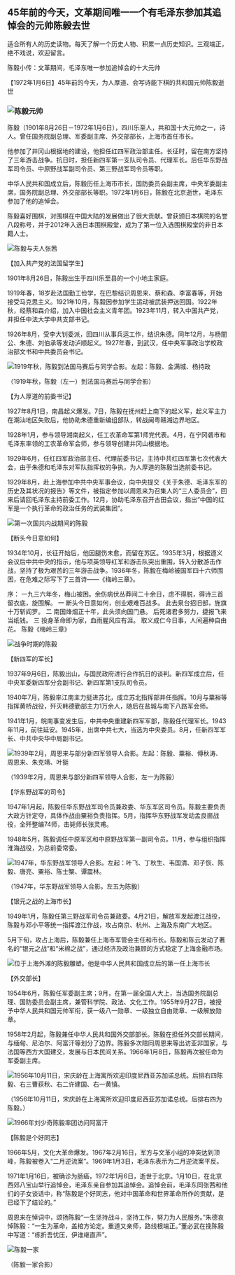 ## 45年前的今天，文革期间唯一一个有毛泽东参加其追悼会的元帅陈毅去世

适合所有人的历史读物。每天了解一个历史人物、积累一点历史知识。三观端正，绝不戏说，欢迎留言。  

陈毅小传：文革期间，毛泽东唯一参加追悼会的十大元帅

【1972年1月6日】45年前的今天，为人厚道、会写诗能下棋的共和国元帅陈毅逝世

### ![陈毅元帅](陈毅元帅.jpg)

陈毅（1901年8月26日－1972年1月6日），四川乐至人，共和国十大元帅之一，诗人。曾任国务院副总理、军委副主席、外交部部长，上海市首任市长。

他参加了井冈山根据地的建设，他担任红四军政治部主任。长征时，留在南方坚持了三年游击战争。抗日时，担任新四军第一支队司令员、代理军长。后任华东野战军司令员、中原野战军副司令员、第三野战军司令员等职。

中华人民共和国成立后，陈毅历任上海市市长，国防委员会副主席，中央军委副主席，国务院副总理、外交部部长等职。1972年1月6日，陈毅在北京逝世，毛泽东参加了他的追悼会。

陈毅喜好围棋，对围棋在中国大陆的发展做出了很大贡献。曾获颁日本棋院的名誉八段称号，并于2012年入选日本围棋殿堂，成为了第一位入选围棋殿堂的非日本籍人士。

![陈毅与夫人张茜](陈毅与夫人张茜.jpg)

【加入共产党的法国留学生】

1901年8月26日，陈毅出生于四川乐至县的一个小地主家庭。

1919年春，18岁赴法国勤工俭学，在巴黎结识周恩来、蔡和森、李富春等，开始接受马克思主义。1921年10月，陈毅因参加学生运动被武装押送回国。1922年秋，经蔡和森介绍，加入中国社会主义青年团。1923年11月，转入中国共产党，并担任中法大学中共支部书记。

1926年8月，受李大钊委派，回四川从事兵运工作，结识朱德。同年12月，与杨闇公、朱德、刘伯承等发动泸顺起义。1927年春，到武汉，任中央军事政治学校政治部文书和中共委员会书记。

![1919年秋，陈毅到法国马赛后与同学合影。左起：陈毅、金满城、杨持政](1919年秋，陈毅到法国马赛后与同学合影。左起：陈毅、金满城、杨持政.jpg)

（1919年秋，陈毅（左一）到法国马赛后与同学合影）

【为人厚道的前委书记】

1927年8月1日，南昌起义爆发。7日，陈毅在抚州赶上南下的起义军，起义军主力在潮汕地区失败后，他协助朱德重新编组部队，转战闽粤赣湘边界地区。

1928年1月，参与领导湘南起义，任工农革命军第1师党代表。4月，在宁冈砻市和毛泽东率领的工农革命军会师，参与领导创建井冈山根据地。

1929年6月，任红四军政治部主任、代理前委书记，主持中共红四军第七次代表大会，由于朱德和毛泽东对军队指挥权的争执，为人厚道的陈毅当选前委书记。

1929年8月，赴上海参加中共中央军事会议，向中央提交《关于朱德、毛泽东军的历史及其状况的报告》等文件，被指定参加以周恩来为召集人的“三人委员会”，回来后请回毛泽东主持前委工作。12月，协助毛泽东召开古田会议，指出“中国的红军是一个执行革命的政治任务的武装集团”。

![第一次国共内战期间的陈毅](第一次国共内战期间的陈毅.jpg)



【断头今日意如何】

1934年10月，长征开始后，他因腿伤未愈，而留在苏区。1935年3月，根据遵义会议后中共中央的指示，他与项英领导红军和游击队突出重围，转入分散游击作战，坚持了极为艰苦的三年游击战争。1936年冬，陈毅在梅岭被国军四十六师围困，在危难之际写下了三首诗——《梅岭三章》。

序：
一九三六年冬，梅山被困。余伤病伏丛莽间二十余日，虑不得脱，得诗三首留衣底，旋围解。
一
断头今日意如何，创业艰难百战多。
此去泉台招旧部，旌旗十万斩阎罗。
二
南国烽烟正十年，此头须向国门悬。
后死诸君多努力，捷报飞来当纸钱。
三
投身革命即为家，血雨腥风应有涯。
取义成仁今日事，人间遍种自由花。
陈毅《梅岭三章》

![战争时期的陈毅](战争时期的陈毅.jpg)



【新四军的军长】

1937年9月6日，陈毅出山，与国民政府进行合作抗日的谈判。新四军成立后，任中央军委新四军分会副书记、新四军第1支队司令员。

1940年7月，陈毅率江南主力挺进苏北，成立苏北指挥部并任指挥。10月与粟裕等指挥黄桥战役，歼灭韩德勤部主力1万余人，随后在盐城与南下八路军会师。

1941年1月，皖南事变发生后，中共中央重建新四军军部，陈毅任代理军长。1943年11月，前往延安。1945年，出席中共七大，当选为中央委员。8月，任新四军军长、中共中央华中局副书记。

![1939年2月，周恩来与部分新四军领导人合影。左起：陈毅、粟裕、傅秋涛、周恩来、朱克靖、叶挺](1939年2月，周恩来与部分新四军领导人合影。左起：陈毅、粟裕、傅秋涛、周恩来、朱克靖、叶挺.jpg)

（1939年2月，周恩来与部分新四军领导人合影，左一为陈毅）

【华东野战军的司令】

1947年1月起，陈毅任华东野战军司令员兼政委、华东军区司令员。陈毅主要负责大政方针定夺，具体作战由粟裕负责指挥。5月，指挥华东野战军发动孟良崮战役，全歼整编74师，击毙师长张灵甫。

1948年5月，陈毅调任中原军区和中原野战军第一副司令员。11月，参与组织指挥淮海战役，为总前委常委。

![1947年，华东野战军领导人合影。左起：叶飞、丁秋生、韦国清、邓子恢、陈毅、唐亮、粟裕、陈士榘、谭震林。](1947年，华东野战军领导人合影。左起：叶飞、丁秋生、韦国清、邓子恢、陈毅、唐亮、粟裕、陈士榘、谭震林。.png)

（1947年，华东野战军领导人合影。左五为陈毅）

【银元之战的上海市长】

1949年1月，陈毅任第三野战军司令员兼政委。4月21日，解放军发起渡江战役，陈毅与邓小平等统一指挥渡江作战，攻占南京、杭州、上海及东南广大地区。

5月下旬，攻占上海后，陈毅兼任上海市军管会主任和市长。陈毅和陈云发动了著名的“银元之战”和“米棉之战”，通过经济及政治兼顾的方式稳定了上海金融市场。

![位于上海外滩的陈毅雕塑。他是中华人民共和国成立后的第一任上海市长](位于上海外滩的陈毅雕塑。他是中华人民共和国成立后的第一任上海市长.JPG)

【外交部长】

1954年6月，陈毅任军委副主席；9月，在第一届全国人大上，当选国务院副总理、国防委员会副主席，兼管科学院、政法、文化工作。1955年9月27日，被授予中华人民共和国元帅军衔，获一级八一勋章、一级独立自由勋章、一级解放勋章。

1958年2月起，陈毅兼任中华人民共和国外交部部长。陈毅在担任外交部长期间，与缅甸、尼泊尔、阿富汗等划分了边界。陈毅多次陪同周恩来等出访亚非国家，与法国等西方大国建交，发展与日本民间关系。1966年1月8日，陈毅再次被任命为军委副主席。

![1956年10月11日，宋庆龄在上海寓所欢迎印度尼西亚苏加诺总统。后排右四陈毅、右三曹荻秋、右二许建国、右一黄镇。](1956年10月11日，宋庆龄在上海寓所欢迎印度尼西亚苏加诺总统。后排右四陈毅、右三曹荻秋、右二许建国、右一黄镇。.jpg)

（1956年10月11日，宋庆龄在上海寓所欢迎印度尼西亚苏加诺总统。后排右四为陈毅。）

![1966年刘少奇陈毅率团访问阿富汗](1966年刘少奇陈毅率团访问阿富汗.jpg)

【陈毅是个好同志】

1966年5月，文化大革命爆发。1967年2月16日，军方与文革小组的冲突达到顶峰，陈毅被卷入“二月逆流案”。1969年1月3日，毛泽东表示为二月逆流案平反。

1971年1月16日，被确诊为肠癌，1972年1月6日，逝世于北京。1月10日，在北京西郊八宝山举行追悼会，毛泽东亲自参加其追悼会。追悼会前，毛泽东同张茜和他们的子女谈话中，称“陈毅是个好同志，他对中国革命和世界革命所作的贡献，是已经下了结论的。”

周恩来在悼词中，颂扬陈毅“一生坚持战斗，坚持工作，努力为人民服务。”朱德哀悼陈毅：“一生为革命，盖棺方论定。重道又亲师，路线根端正。”董必武在挽陈毅中写道：“栋折吾忧压，伊谁继直声”。

![陈毅一家](陈毅一家.jpg)

（陈毅一家合影）

